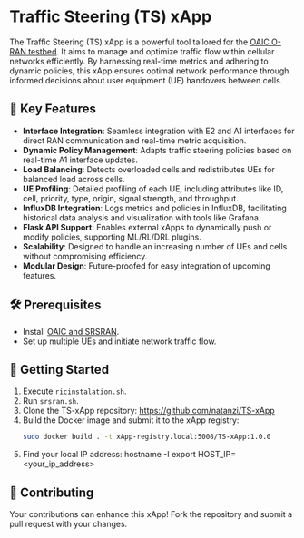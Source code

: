 # Traffic Steering (TS) xApp

The Traffic Steering (TS) xApp is a powerful tool tailored for the [OAIC O-RAN testbed](https://www.openaicellular.org/). It aims to manage and optimize traffic flow within cellular networks efficiently. By harnessing real-time metrics and adhering to dynamic policies, this xApp ensures optimal network performance through informed decisions about user equipment (UE) handovers between cells.

## 🌟 Key Features

- **Interface Integration**: Seamless integration with E2 and A1 interfaces for direct RAN communication and real-time metric acquisition.
- **Dynamic Policy Management**: Adapts traffic steering policies based on real-time A1 interface updates.
- **Load Balancing**: Detects overloaded cells and redistributes UEs for balanced load across cells.
- **UE Profiling**: Detailed profiling of each UE, including attributes like ID, cell, priority, type, origin, signal strength, and throughput.
- **InfluxDB Integration**: Logs metrics and policies in InfluxDB, facilitating historical data analysis and visualization with tools like Grafana.
- **Flask API Support**: Enables external xApps to dynamically push or modify policies, supporting ML/RL/DRL plugins.
- **Scalability**: Designed to handle an increasing number of UEs and cells without compromising efficiency.
- **Modular Design**: Future-proofed for easy integration of upcoming features.

## 🛠 Prerequisites

- Install [OAIC and SRSRAN](https://openaicellular.github.io/oaic/).
- Set up multiple UEs and initiate network traffic flow.

## 🚀 Getting Started

1. Execute `ricinstalation.sh`.
2. Run `srsran.sh`.
3. Clone the TS-xApp repository: https://github.com/natanzi/TS-xApp
4. Build the Docker image and submit it to the xApp registry:
   ```bash
   sudo docker build . -t xApp-registry.local:5008/TS-xApp:1.0.0
   
5. Find your local IP address:
   hostname -I
   export HOST_IP=<your_ip_address>

## 🤝 Contributing
Your contributions can enhance this xApp! Fork the repository and submit a pull request with your changes.
